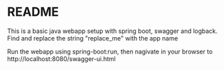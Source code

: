 # README #

This is a basic java webapp setup with spring boot, swagger and logback. Find and replace the string "replace_me" with the app name

Run the webapp using spring-boot:run, then nagivate in your browser to http://localhost:8080/swagger-ui.html

